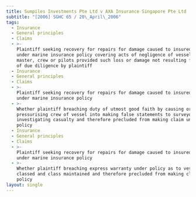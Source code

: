 ```yaml
---
title: Sumpiles Investments Pte Ltd v AXA Insurance Singapore Pte Ltd
subtitle: "[2006] SGHC 65 / 20\_April\_2006"
tags:
  - Insurance
  - General principles
  - Claims
  - >-
    Plaintiff seeking recovery for repairs for damage caused to insured vessel
    under marine insurance policy covering acts of negligence of vessel\'s
    master, crew or pilots provided such loss or damage not resulting from want
    of due diligence by plaintiff
  - Insurance
  - General principles
  - Claims
  - >-
    Plaintiff seeking recovery for repairs for damage caused to insured vessel
    under marine insurance policy
  - >-
    Whether plaintiff breaching duty of utmost good faith by causing or
    pressurising crew of vessel into making false statements to surveyor
    investigating casualty and therefore precluded from making claim under
    policy
  - Insurance
  - General principles
  - Claims
  - >-
    Plaintiff seeking recovery for repairs for damage caused to insured vessel
    under marine insurance policy
  - >-
    Whether plaintiff breaching express warranty under policy as to vessel being
    classed and class maintained and therefore precluded from making claim under
    policy
layout: single
---
```


